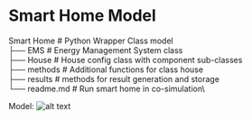 # Smart Home Model
Smart Home                  # Python Wrapper Class model\
├── EMS                     # Energy Management System class\
├── House                   # House config class with component sub-classes\
├── methods                 # Additional functions for class house\
├── results                 # methods for result generation and storage\
└── readme.md               # Run smart home in co-simulation\

Model:
![alt text](https://lucid.app/publicSegments/view/ddc7e019-268f-40ea-96af-e3b0b596519f/image.png)
